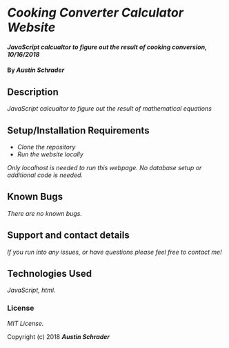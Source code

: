 # _Cooking Converter Calculator Website_

#### _JavaScript calcualtor to figure out the result of cooking conversion, 10/16/2018_

#### By _**Austin Schrader**_

## Description

_JavaScript calcualtor to figure out the result of mathematical equations_

## Setup/Installation Requirements

* _Clone the repository_
* _Run the website locally_

_Only localhost is needed to run this webpage. No database setup or additional code is needed._

## Known Bugs

_There are no known bugs._

## Support and contact details

_If you run into any issues, or have questions please feel free to contact me!_

## Technologies Used

_JavaScript, html._

### License

*MIT License.*

Copyright (c) 2018 **_Austin Schrader_**
